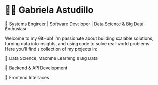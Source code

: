 # 👩‍💻 Gabriela Astudillo

🚀 Systems Engineer | Software Developer | Data Science & Big Data Enthusiast

Welcome to my GitHub! I'm passionate about building scalable solutions, turning data into insights, and using code to solve real-world problems. Here you'll find a collection of my projects in:

🔹 Data Science, Machine Learning & Big Data 

🔹 Backend & API Development

🔹 Frontend Interfaces
